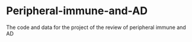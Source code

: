 # Peripheral-immune-and-AD
The code and data for the project of the review of peripheral immune and AD 
